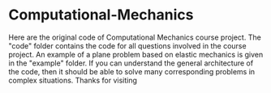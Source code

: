 # Computational-Mechanics
Here are the original code of Computational Mechanics course project.
The "code" folder contains the code for all questions involved in the course project.
An example of a plane problem based on elastic mechanics is given in the "example" folder. 
If you can understand the general architecture of the code, then it should be able to solve many corresponding problems in complex situations.
Thanks for visiting
